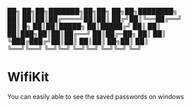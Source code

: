 <div>
██╗    ██╗██╗███████╗██╗██╗  ██╗██╗████████╗<br>
██║    ██║██║██╔════╝██║██║ ██╔╝██║╚══██╔══╝<br>
██║ █╗ ██║██║█████╗  ██║█████╔╝ ██║   ██║ <br>
██║███╗██║██║██╔══╝  ██║██╔═██╗ ██║   ██║ <br>
╚███╔███╔╝██║██║     ██║██║  ██╗██║   ██║ <br>
 ╚══╝╚══╝ ╚═╝╚═╝     ╚═╝╚═╝  ╚═╝╚═╝   ╚═╝ <br>
</div>
                                            
# WifiKit
You can easily able to see the saved passwords on windows
